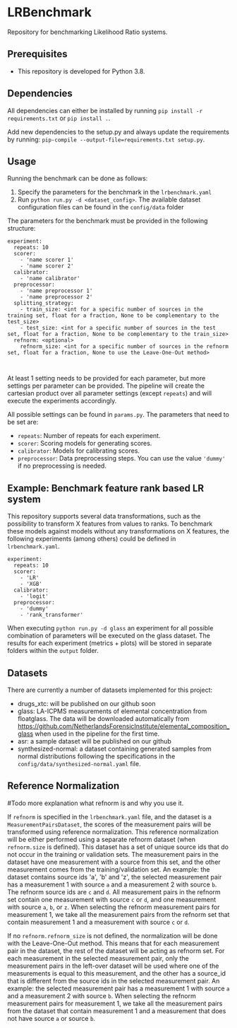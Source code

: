 LRBenchmark
=====

Repository for benchmarking Likelihood Ratio systems.

Prerequisites
-----------
- This repository is developed for Python 3.8.

Dependencies
-----------
All dependencies can either be installed by running `pip install -r requirements.txt` or `pip install .`.
  
Add new dependencies to the setup.py and always update the requirements by running: 
`pip-compile --output-file=requirements.txt setup.py`.

Usage
-----------
Running the benchmark can be done as follows:
1. Specify the parameters for the benchmark in the `lrbenchmark.yaml`
2. Run `python run.py -d <dataset_config>`. The available dataset configuration files can be found in the `config/data` folder

The parameters for the benchmark must be provided in the following structure: 
```
experiment:
  repeats: 10
  scorer:
    - 'name scorer 1'
    - 'name scorer 2'
  calibrator: 
    - 'name calibrator'
  preprocessor:
    - 'name preprocessor 1'
    - 'name preprocessor 2'
  splitting_strategy:
    - train_size: <int for a specific number of sources in the training set, float for a fraction, None to be complementary to the test_size>
    - test_size: <int for a specific number of sources in the test set, float for a fraction, None to be complementary to the train_size>
  refnorm: <optional>
    refnorm_size: <int for a specific number of sources in the refnorm set, float for a fraction, None to use the Leave-One-Out method>    
    
    
```
At least 1 setting needs to be provided for each parameter, but more settings per parameter can be provided. The pipeline will
create the cartesian product over all parameter settings (except `repeats`) and will execute the experiments accordingly.

All possible settings can be found in `params.py`. The parameters that need to be set are:
- `repeats`: Number of repeats for each experiment.
- `scorer`: Scoring models for generating scores.
- `calibrator`: Models for calibrating scores. 
- `preprocessor`: Data preprocessing steps. You can use the value `'dummy'` if no preprocessing is needed.


Example: Benchmark feature rank based LR system
-----------
This repository supports several data transformations, such as the possibility to transform X features from values to ranks. 
To benchmark these models against models without any transformations on X features, the following experiments (among others) could be 
defined in `lrbenchmark.yaml`. 
```
experiment:
  repeats: 10
  scorer:
    - 'LR'
    - 'XGB'
  calibrator:
    - 'logit'
  preprocessor:
    - 'dummy'
    - 'rank_transformer'
```
When executing `python run.py -d glass` an experiment for all possible combination of parameters will be executed on the glass dataset. 
The results for each experiment (metrics + plots) will be stored in separate folders within the `output` folder.

Datasets
----------
There are currently a number of datasets implemented for this project:
- drugs_xtc: will be published on our github soon
- glass: LA-ICPMS measurements of elemental concentration from floatglass. The data will be downloaded automatically from https://github.com/NetherlandsForensicInstitute/elemental_composition_glass when used in the pipeline for the first time.
- asr: a sample dataset will be published on our github
- synthesized-normal: a dataset containing generated samples from normal distributions following the specifications in the `config/data/synthesized-normal.yaml` file.


Reference Normalization
----------
#Todo more explanation what refnorm is and why you use it.

If `refnorm` is specified in the `lrbenchmark.yaml` file, and the dataset is a `MeasurementPairsDataset`,
the scores of the measurement pairs will be transformed using reference normalization.
This reference normalization will be either performed using a separate refnorm dataset (when `refnorm.size` is defined). 
This dataset has a set of unique source ids that do not occur in the training or validation sets. The measurement pairs 
in the dataset have one measurement with a source from this set, and the other measurement comes from the 
training/validation set. An example: the dataset contains source ids 'a', 'b' and 'z', the selected measurement pair has
a measurement 1 with source `a` and a measurement 2 with source `b`. The refnorm source ids are `c` and `d`. All 
measurement pairs in the refnorm set contain one measurement with source `c` or `d`, and one measurement with source 
`a`, `b`, or `z`. When selecting the refnorm measurement pairs for measurement 1, we take 
all the measurement pairs from the refnorm set that contain measurement 1 and a measurement with source `c` or `d`.

If no `refnorm.refnorm_size` is not defined, the normalization will be done with the Leave-One-Out method. This means
that for each measurement pair in the dataset, the rest of the dataset will be acting as refnorm set. 
For each measurement in the selected measurement pair, only the measurement pairs in the left-over dataset will be used 
where one of the measurements is equal to this measurement, and the other has a source_id that is different from the 
source ids in the selected measurement pair. An example: the selected measurement pair has a measurement 1 with 
source `a` and a measurement 2 with source `b`. When selecting the refnorm measurement pairs for measurement 1, we take 
all the measurement pairs from the dataset that contain measurement 1 and a measurement that does not have source `a` 
or source `b`.



